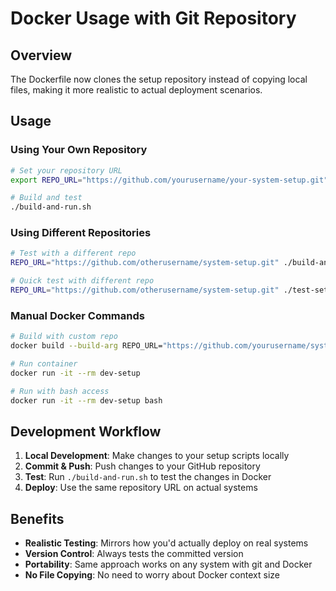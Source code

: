 # Docker Usage with Git Repository

## Overview
The Dockerfile now clones the setup repository instead of copying local files, making it more realistic to actual deployment scenarios.

## Usage

### Using Your Own Repository
```bash
# Set your repository URL
export REPO_URL="https://github.com/yourusername/your-system-setup.git"

# Build and test
./build-and-run.sh
```

### Using Different Repositories
```bash
# Test with a different repo
REPO_URL="https://github.com/otherusername/system-setup.git" ./build-and-run.sh

# Quick test with different repo
REPO_URL="https://github.com/otherusername/system-setup.git" ./test-setup.sh
```

### Manual Docker Commands
```bash
# Build with custom repo
docker build --build-arg REPO_URL="https://github.com/yourusername/system-setup.git" -t dev-setup .

# Run container
docker run -it --rm dev-setup

# Run with bash access
docker run -it --rm dev-setup bash
```

## Development Workflow

1. **Local Development**: Make changes to your setup scripts locally
2. **Commit & Push**: Push changes to your GitHub repository
3. **Test**: Run `./build-and-run.sh` to test the changes in Docker
4. **Deploy**: Use the same repository URL on actual systems

## Benefits

- **Realistic Testing**: Mirrors how you'd actually deploy on real systems
- **Version Control**: Always tests the committed version
- **Portability**: Same approach works on any system with git and Docker
- **No File Copying**: No need to worry about Docker context size